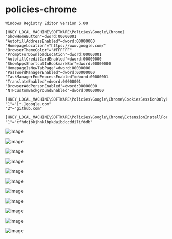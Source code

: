 # policies-chrome

```reg
Windows Registry Editor Version 5.00

[HKEY_LOCAL_MACHINE\SOFTWARE\Policies\Google\Chrome]
"ShowHomeButton"=dword:00000001
"AutofillAddressEnabled"=dword:00000000
"HomepageLocation"="https://www.google.com/"
"BrowserThemeColor"="#FFFFFF"
"PromptForDownloadLocation"=dword:00000001
"AutofillCreditCardEnabled"=dword:00000000
"ShowAppsShortcutInBookmarkBar"=dword:00000000
"HomepageIsNewTabPage"=dword:00000000
"PasswordManagerEnabled"=dword:00000000
"TaskManagerEndProcessEnabled"=dword:00000001
"TranslateEnabled"=dword:00000001
"BrowserAddPersonEnabled"=dword:00000000
"NTPCustomBackgroundEnabled"=dword:00000000

[HKEY_LOCAL_MACHINE\SOFTWARE\Policies\Google\Chrome\CookiesSessionOnlyForUrls]
"1"="[*.]google.com"
"2"="github.com"

[HKEY_LOCAL_MACHINE\SOFTWARE\Policies\Google\Chrome\ExtensionInstallForcelist]
"1"="cfhdojbkjhnklbpkdaibdccddilifddb"

```

![image](https://user-images.githubusercontent.com/1501327/224179695-b7e82aa4-5958-4be6-b2f2-c42df571eac0.png)

![image](https://user-images.githubusercontent.com/1501327/223605237-2589c040-b1b2-4ce0-83aa-974361e22e38.png)

![image](https://user-images.githubusercontent.com/1501327/223605368-797d0465-2c45-421a-ba9f-5f80aa986d5c.png)

![image](https://user-images.githubusercontent.com/1501327/223605430-46018682-5725-4807-85db-be5b6c17e98b.png)

![image](https://user-images.githubusercontent.com/1501327/223605572-d7b93da4-83bd-4157-abfc-20658c222c80.png)

![image](https://user-images.githubusercontent.com/1501327/223605767-198bdb53-9cad-4112-b032-3c72f061ffc0.png)

![image](https://user-images.githubusercontent.com/1501327/224180160-88c13d31-2167-439e-87bf-0987e7972c38.png)

![image](https://user-images.githubusercontent.com/1501327/224196838-efd34a74-c26b-43b7-b64e-b3aa2f0ad5a2.png)

![image](https://user-images.githubusercontent.com/1501327/224196980-74d60792-5d42-4dfc-beb6-d91a925e3791.png)

![image](https://user-images.githubusercontent.com/1501327/223605857-5a61cfb2-96e7-4e5b-8f62-9cc3fed6e468.png)

![image](https://user-images.githubusercontent.com/1501327/230517033-ce01b252-af9d-4393-96fc-8394630b4185.png)


